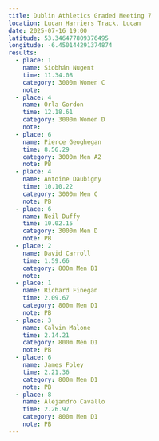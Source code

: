 ```yaml
---
title: Dublin Athletics Graded Meeting 7
location: Lucan Harriers Track, Lucan
date: 2025-07-16 19:00
latitude: 53.346477809376495  
longitude: -6.450144291374874
results:
  - place: 1
    name: Siobhán Nugent
    time: 11.34.08
    category: 3000m Women C
    note: 
  - place: 4
    name: Orla Gordon
    time: 12.18.61
    category: 3000m Women D
    note: 
  - place: 6
    name: Pierce Geoghegan
    time: 8.56.29
    category: 3000m Men A2
    note: PB
  - place: 4
    name: Antoine Daubigny
    time: 10.10.22
    category: 3000m Men C
    note: PB
  - place: 6
    name: Neil Duffy
    time: 10.02.15
    category: 3000m Men D
    note: PB
  - place: 2
    name: David Carroll
    time: 1.59.66
    category: 800m Men B1
    note: 
  - place: 1
    name: Richard Finegan
    time: 2.09.67
    category: 800m Men D1
    note: PB
  - place: 3
    name: Calvin Malone
    time: 2.14.21
    category: 800m Men D1
    note: PB
  - place: 6
    name: James Foley
    time: 2.21.36
    category: 800m Men D1
    note: PB
  - place: 8
    name: Alejandro Cavallo
    time: 2.26.97
    category: 800m Men D1
    note: PB
---
```

